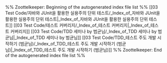 %% Zoottelkeeper: Beginning of the autogenerated index file list  %%
 [[03 Test Code/자바와 JUnit을 활용한 실용주의 단위 테스트/_Index_of_자바와 JUnit을 활용한 실용주의 단위 테스트|_Index_of_자바와 JUnit을 활용한 실용주의 단위 테스트]]
 [[03 Test Code/테스트 커버리지/_Index_of_테스트 커버리지|_Index_of_테스트 커버리지]]
 [[03 Test Code/TDD 세미나 by 범균님/_Index_of_TDD 세미나 by 범균님|_Index_of_TDD 세미나 by 범균님]]
 [[03 Test Code/TDD_테스트 주도 개발 시작하기 (범균님)/_Index_of_TDD_테스트 주도 개발 시작하기 (범균님)|_Index_of_TDD_테스트 주도 개발 시작하기 (범균님)]]
%% Zoottelkeeper: End of the autogenerated index file list  %%
